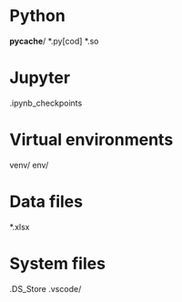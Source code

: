 # Python
__pycache__/
*.py[cod]
*.so

# Jupyter
.ipynb_checkpoints

# Virtual environments
venv/
env/

# Data files
*.xlsx

# System files
.DS_Store
.vscode/
